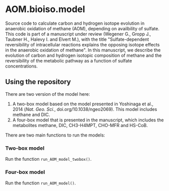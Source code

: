 # AOM.bioiso.model
Source code to calculate carbon and hydrogen isotope evolution in anaerobic oxidation of methane (AOM), depending on availbility of sulfate. This code is part of a manuscript under review (Wegener G., Gropp J., Taubner H., Halevy I. and Elvert M.), with the title "Sulfate-dependent reversibility of intracellular reactions explains the opposing isotope effects in the anaerobic oxidation of methane". In this manuscript, we describe the evolution of carbon and hydrogen isotopic composition of methane and the reversibility of the metabolic pathway as a function of sulfate concentrations. 

## Using the repository
There are two version of the model here:
1. A two-box model based on the model presented in Yoshinaga et al., 2014 (*Nat. Geo. Sci.*, doi.org/10.1038/ngeo2069). This model includes methane and DIC.
2. A four-box model that is presented in the manuscript, which includes the metabolites methane, DIC, CH3-H4MPT, CHO-MFR and HS-CoB.

There are two main functions to run the models:

### Two-box model
Run the function `run_AOM_model_twobox()`.

### Four-box model
Run the function `run_AOM_model()`.
